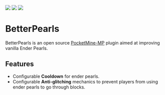 [![](https://poggit.pmmp.io/shield.state/BetterPearls)](https://poggit.pmmp.io/p/BetterPearls)
[![](https://poggit.pmmp.io/shield.api/BetterPearls)](https://poggit.pmmp.io/p/BetterPearls)
[![](https://poggit.pmmp.io/shield.dl.total/BetterPearls)](https://poggit.pmmp.io/p/BetterPearls)

# BetterPearls
BetterPearls is an open source [PocketMine-MP](https://pmmp.io/) plugin aimed at improving vanilla Ender Pearls.

## Features
- Configurable **Cooldown** for ender pearls.
- Configurable **Anti-glitching** mechanics to prevent players from using ender pearls to go through blocks.